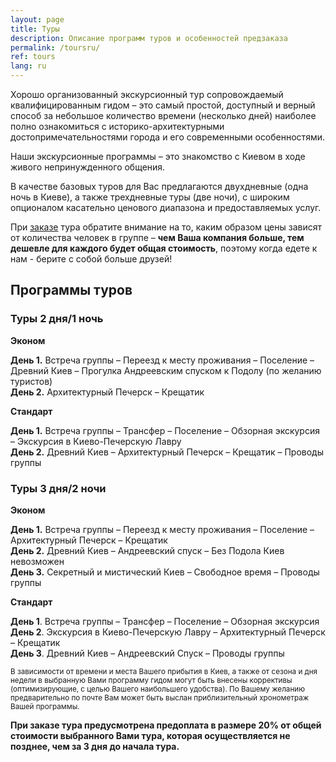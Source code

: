 ```yaml
---
layout: page
title: Туры
description: Описание программ туров и особенностей предзаказа
permalink: /toursru/
ref: tours
lang: ru
---
```


<p>Хорошо организованный экскурсионный тур сопровождаемый квалифицированным гидом – это самый простой, доступный и верный способ за небольшое количество времени (несколько дней) наиболее полно ознакомиться с историко-архитектурными достопримечательностями города и его современными особенностями.</p>

<p>Наши экскурсионные программы – это знакомство с Киевом в ходе живого непринужденного общения.</p>

<p>В качестве базовых туров для Вас предлагаются двухдневные (одна ночь в Киеве), а также трехдневные туры (две ночи), с широким опционалом касательно ценового диапазона и предоставляемых услуг.</p>

При <a href="/pricingru/">заказе</a> тура обратите внимание на то, каким образом цены зависят от количества человек в группе – <b>чем Ваша компания больше, тем дешевле для каждого будет общая стоимость</b>, поэтому когда едете к нам - берите с собой больше друзей!

<h2><a name="general" id="designer-templates" class="anchor" href="#designer-templates" aria-hidden="true"><span class="octicon octicon-link"></span></a>Программы туров</h2>

<h3><a name="general" id="designer-templates" class="anchor" href="#designer-templates" aria-hidden="true"><span class="octicon octicon-link"></span></a>Туры 2 дня/1 ночь</h3>

<p><b>Эконом</b></p>
<b>День 1.</b> Встреча группы – Переезд к месту проживания – Поселение – Древний Киев – Прогулка Андреевским спуском к Подолу (по желанию туристов)
<br>
<b>День 2.</b> Архитектурный Печерск – Крещатик

<p><b>Стандарт</b></p>
<b>День 1.</b> Встреча группы – Трансфер – Поселение – Обзорная экскурсия – Экскурсия в Киево-Печерскую Лавру
<br>
<b>День 2.</b> Древний Киев – Архитектурный Печерск – Крещатик – Проводы группы

<h3><a name="general" id="designer-templates" class="anchor" href="#designer-templates" aria-hidden="true"><span class="octicon octicon-link"></span></a>Туры 3 дня/2 ночи</h3>

<p><b>Эконом</b></p>
<b>День 1.</b> Встреча группы – Переезд к месту проживания – Поселение – Архитектурный Печерск – Крещатик 
<br>
<b>День 2.</b> Древний Киев – Андреевский спуск – Без Подола Киев невозможен
<br>
<b>День 3.</b> Секретный и мистический Киев – Свободное время – Проводы группы

<p><b>Стандарт</b></p>
<b>День 1</b>. Встреча группы – Трансфер – Поселение – Обзорная экскурсия 
<br>
<b>День 2</b>. Экскурсия в Киево-Печерскую Лавру – Архитектурный Печерск – Крещатик
<br>
<b>День 3</b>. Древний Киев – Андреевский Спуск – Проводы группы

<p><small>В зависимости от времени и места Вашего прибытия в Киев, а также от сезона и дня недели в выбранную Вами программу гидом могут быть внесены коррективы (оптимизирующие, с целью Вашего наибольшего удобства). По Вашему желанию предварительно по почте Вам может быть выслан приблизительный хронометраж Вашей программы.</small></p>

<p></p>

<p></p>

<p><b>При заказе тура предусмотрена предоплата в размере 20% от общей стоимости выбранного Вами тура, которая осуществляется не позднее, чем за 3 дня до начала тура.</b></p>